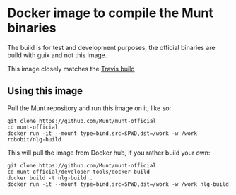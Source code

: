 # Docker image to compile the Munt binaries

The build is for test and development purposes, the official binaries are build with guix and not this image.

This image closely matches the [Travis build](https://travis-ci.org/Munt/munt-official/)

## Using this image

Pull the Munt repository and run this image on it, like so:

```
git clone https://github.com/Munt/munt-official
cd munt-official
docker run -it --mount type=bind,src=$PWD,dst=/work -w /work robobit/nlg-build
```

This will pull the image from Docker hub, if you rather build your own:
```
git clone https://github.com/Munt/munt-official
cd munt-official/developer-tools/docker-build
docker build -t nlg-build .
docker run -it --mount type=bind,src=$PWD,dst=/work -w /work nlg-build
```

